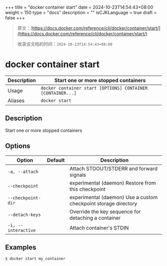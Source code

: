 +++
title = "docker container start"
date = 2024-10-23T14:54:43+08:00
weight = 150
type = "docs"
description = ""
isCJKLanguage = true
draft = false
+++

> 原文：[https://docs.docker.com/reference/cli/docker/container/start/](https://docs.docker.com/reference/cli/docker/container/start/)
>
> 收录该文档的时间：`2024-10-23T14:54:43+08:00`

# docker container start

| Description | Start one or more stopped containers                        |
| :---------- | ----------------------------------------------------------- |
| Usage       | `docker container start [OPTIONS] CONTAINER [CONTAINER...]` |
| Aliases     | `docker start`                                              |

## Description

Start one or more stopped containers

## Options

| Option              | Default | Description                                                  |
| ------------------- | ------- | ------------------------------------------------------------ |
| `-a, --attach`      |         | Attach STDOUT/STDERR and forward signals                     |
| `--checkpoint`      |         | experimental (daemon) Restore from this checkpoint           |
| `--checkpoint-dir`  |         | experimental (daemon) Use a custom checkpoint storage directory |
| `--detach-keys`     |         | Override the key sequence for detaching a container          |
| `-i, --interactive` |         | Attach container's STDIN                                     |

## Examples



```console
$ docker start my_container
```
